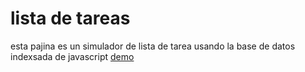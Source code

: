 # lista de tareas
esta pajina es un simulador de lista de tarea usando la base de datos indexsada de javascript
[demo](https://64c80aa166879f3f9aaf57bd--sage-raindrop-1e3d38.netlify.app/)

